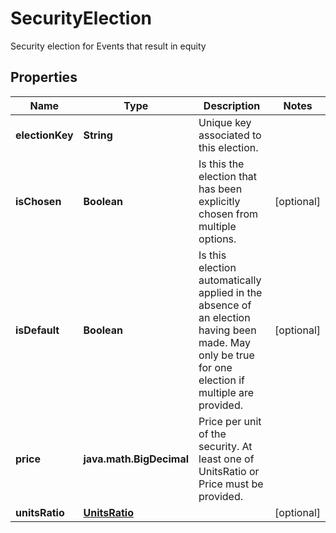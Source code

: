 

# SecurityElection

Security election for Events that result in equity

## Properties

| Name | Type | Description | Notes |
|------------ | ------------- | ------------- | -------------|
|**electionKey** | **String** | Unique key associated to this election. |  |
|**isChosen** | **Boolean** | Is this the election that has been explicitly chosen from multiple options. |  [optional] |
|**isDefault** | **Boolean** | Is this election automatically applied in the absence of an election having been made.  May only be true for one election if multiple are provided. |  [optional] |
|**price** | **java.math.BigDecimal** | Price per unit of the security. At least one of UnitsRatio or Price must be provided. |  |
|**unitsRatio** | [**UnitsRatio**](UnitsRatio.md) |  |  [optional] |



